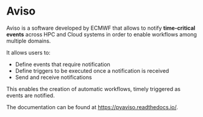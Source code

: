 # Aviso

Aviso is a software developed by ECMWF that allows to notify  **time-critical events** across HPC and Cloud systems in 
order to enable workflows among multiple domains.

It allows users to:

* Define events that require notification
* Define triggers to be executed once a notification is received
* Send and receive notifications

This enables the creation of automatic workflows, timely triggered as events are notified.
 

The documentation can be found at https://pyaviso.readthedocs.io/.